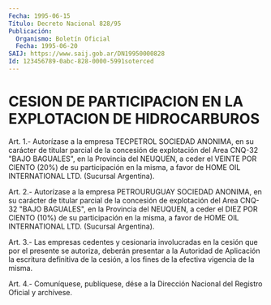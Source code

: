 ```yaml
---
Fecha: 1995-06-15
Título: Decreto Nacional 828/95
Publicación:
  Organismo: Boletín Oficial
  Fecha: 1995-06-20
SAIJ: https://www.saij.gob.ar/DN19950000828
Id: 123456789-0abc-828-0000-5991soterced
---
```

# CESION DE PARTICIPACION EN LA EXPLOTACION DE HIDROCARBUROS

<a id="1"></a>
Art. 1.- Autorízase a la empresa TECPETROL SOCIEDAD ANONIMA, en su carácter  de  titular parcial de la concesión de explotación del Area CNQ-32 "BAJO  BAGUALES",  en la Provincia del NEUQUEN, a ceder el  VEINTE POR CIENTO (20%) de su  participación  en  la  misma,  a favor    de  HOME  OIL  INTERNATIONAL  LTD.  (Sucursal  Argentina).

<a id="2"></a>
Art. 2.- Autorízase a la empresa PETROURUGUAY SOCIEDAD ANONIMA, en su  carácter  de  titular parcial de la concesión de explotación del Area CNQ-32 "BAJO  BAGUALES",  en  la  Provincia del NEUQUEN, a ceder el DIEZ POR CIENTO (10%) de su participación  en  la misma, a favor    de  HOME  OIL  INTERNATIONAL  LTD.  (Sucursal  Argentina).

<a id="3"></a>
Art. 3.- Las empresas cedentes y cesionaria involucradas en la cesión  que  por  el  presente  se autoriza, deberán presentar a la Autoridad de Aplicación la escritura  definitiva  de  la  cesión, a los fines de la efectiva vigencia de la misma.

<a id="4"></a>
Art. 4.- Comuníquese, publíquese, dése a la Dirección Nacional del Registro Oficial y archívese.